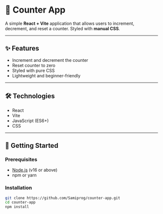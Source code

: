 # 🔢 Counter App

A simple **React + Vite** application that allows users to increment, decrement, and reset a counter. Styled with **manual CSS**.

---

## ✨ Features

- Increment and decrement the counter  
- Reset counter to zero  
- Styled with pure CSS  
- Lightweight and beginner-friendly  

---

## 🛠 Technologies

- React  
- Vite  
- JavaScript (ES6+)  
- CSS  

---

## 🚀 Getting Started

### Prerequisites
- [Node.js](https://nodejs.org/) (v16 or above)  
- npm or yarn  

### Installation

```bash
git clone https://github.com/Samiprog/counter-app.git
cd counter-app
npm install
